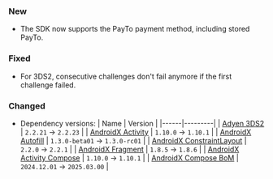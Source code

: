 ### New
- The SDK now supports the PayTo payment method, including stored PayTo.

### Fixed
- For 3DS2, consecutive challenges don't fail anymore if the first challenge failed.


### Changed
- Dependency versions:
  | Name | Version |
  |------|---------|
  | [Adyen 3DS2](https://github.com/Adyen/adyen-3ds2-android/releases/tag/2.2.23) | `2.2.21` -> `2.2.23` |
  | [AndroidX Activity](https://developer.android.com/jetpack/androidx/releases/activity#1.10.1) | `1.10.0` -> `1.10.1` |
  | [AndroidX Autofill](https://developer.android.com/jetpack/androidx/releases/autofill#1.3.0-rc01) | `1.3.0-beta01` -> `1.3.0-rc01` |
  | [AndroidX ConstraintLayout](https://developer.android.com/jetpack/androidx/releases/constraintlayout#2.2.1) | `2.2.0` -> `2.2.1` |
  | [AndroidX Fragment](https://developer.android.com/jetpack/androidx/releases/fragment#1.8.6) | `1.8.5` -> `1.8.6` |
  | [AndroidX Activity Compose](https://developer.android.com/jetpack/androidx/releases/activity#1.10.1) | `1.10.0` -> `1.10.1` |
  | [AndroidX Compose BoM](https://developer.android.com/develop/ui/compose/bom/bom-mapping) | `2024.12.01` -> `2025.03.00` |
